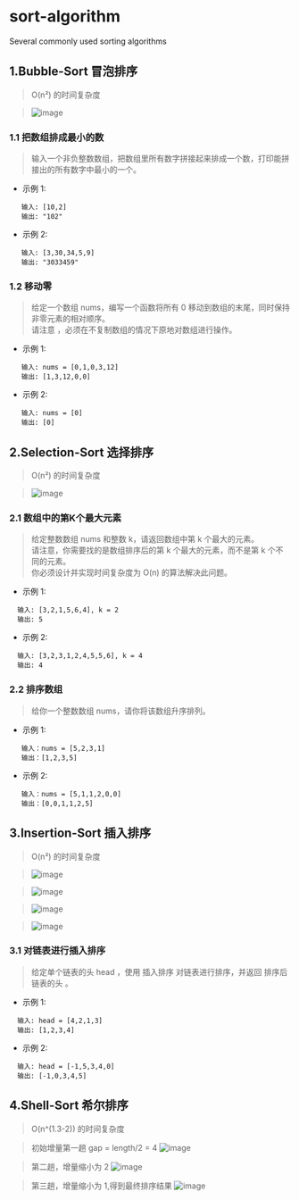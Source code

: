 # sort-algorithm
Several commonly used sorting algorithms

## 1.Bubble-Sort 冒泡排序 

>  O(n²) 的时间复杂度

> ![image](https://github.com/hellowoody/sort-algorithm/blob/main/Bubble-Sort/gif/bubbleSort.gif?raw=true)

### 1.1 把数组排成最小的数

 > 输入一个非负整数数组，把数组里所有数字拼接起来排成一个数，打印能拼接出的所有数字中最小的一个。  

 - 示例 1:
 ```
    输入: [10,2]
    输出: "102"
 ```
 - 示例 2:
 ```
    输入: [3,30,34,5,9]
    输出: "3033459"
 ```

### 1.2 移动零

 > 给定一个数组 nums，编写一个函数将所有 0 移动到数组的末尾，同时保持非零元素的相对顺序。  
 > 请注意 ，必须在不复制数组的情况下原地对数组进行操作。

 - 示例 1:
 ```
    输入: nums = [0,1,0,3,12]
    输出: [1,3,12,0,0]
 ```
 - 示例 2:
 ```
    输入: nums = [0]
    输出: [0]
 ```

## 2.Selection-Sort 选择排序 

>  O(n²) 的时间复杂度

> ![image](https://github.com/hellowoody/sort-algorithm/blob/main/Selection-Sort/gif/selectionSort.gif?raw=true)

### 2.1 数组中的第K个最大元素


 > 给定整数数组 nums 和整数 k，请返回数组中第 k 个最大的元素。  
 > 请注意，你需要找的是数组排序后的第 k 个最大的元素，而不是第 k 个不同的元素。  
 > 你必须设计并实现时间复杂度为 O(n) 的算法解决此问题。  

 - 示例 1:
 ```
   输入: [3,2,1,5,6,4], k = 2
   输出: 5
 ```
 - 示例 2:
 ```
   输入: [3,2,3,1,2,4,5,5,6], k = 4
   输出: 4
 ```

### 2.2 排序数组


 > 给你一个整数数组 nums，请你将该数组升序排列。  

 - 示例 1:
 ```
    输入：nums = [5,2,3,1]
    输出：[1,2,3,5]
 ```
 - 示例 2:
 ```
    输入：nums = [5,1,1,2,0,0]
    输出：[0,0,1,1,2,5]
 ```

## 3.Insertion-Sort 插入排序 

>  O(n²) 的时间复杂度

> ![image](https://github.com/hellowoody/sort-algorithm/blob/main/Insertion-Sort/imgs/InsertSort-01.png?raw=true)

> ![image](https://github.com/hellowoody/sort-algorithm/blob/main/Insertion-Sort/imgs/InsertSort-02.png?raw=true)

> ![image](https://github.com/hellowoody/sort-algorithm/blob/main/Insertion-Sort/imgs/InsertSort-03.png?raw=true)

> ![image](https://github.com/hellowoody/sort-algorithm/blob/main/Insertion-Sort/imgs/InsertSort-04.png?raw=true)

### 3.1 对链表进行插入排序

 > 给定单个链表的头 head ，使用 插入排序 对链表进行排序，并返回 排序后链表的头 。 

 - 示例 1:
 ```
   输入: head = [4,2,1,3]
   输出: [1,2,3,4]
 ```

 - 示例 2:
 ```
   输入: head = [-1,5,3,4,0]
   输出: [-1,0,3,4,5]
 ```

## 4.Shell-Sort 希尔排序 

>  O(n^(1.3-2)) 的时间复杂度

> 初始增量第一趟 gap = length/2 = 4
> ![image](https://github.com/hellowoody/sort-algorithm/blob/main/Shell-Sort/imgs/ShellSort-01.png?raw=true)

> 第二趟，增量缩小为 2
> ![image](https://github.com/hellowoody/sort-algorithm/blob/main/Shell-Sort/imgs/ShellSort-02.png?raw=true)

> 第三趟，增量缩小为 1,得到最终排序结果
> ![image](https://github.com/hellowoody/sort-algorithm/blob/main/Shell-Sort/imgs/ShellSort-03.png?raw=true)

